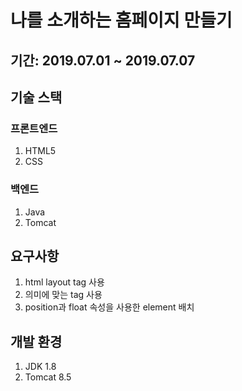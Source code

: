 # 나를 소개하는 홈페이지 만들기
## 기간: 2019.07.01 ~ 2019.07.07

## 기술 스택
### 프론트엔드
1. HTML5
2. CSS

### 백엔드
1. Java
2. Tomcat

## 요구사항
1. html layout tag 사용
2. 의미에 맞는 tag 사용
3. position과 float 속성을 사용한 element 배치

## 개발 환경
1. JDK 1.8
2. Tomcat 8.5
